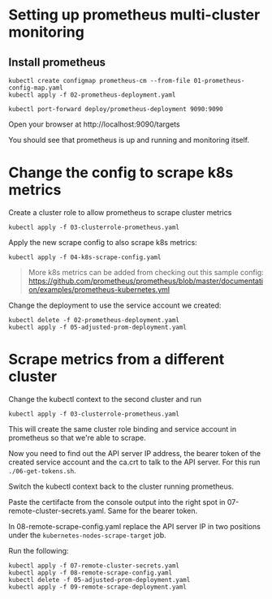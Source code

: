 # Setting up prometheus multi-cluster monitoring

## Install prometheus
```
kubectl create configmap prometheus-cm --from-file 01-prometheus-config-map.yaml
kubectl apply -f 02-prometheus-deployment.yaml
```

```
kubectl port-forward deploy/prometheus-deployment 9090:9090
```
Open your browser at http://localhost:9090/targets

You should see that prometheus is up and running and monitoring itself.

# Change the config to scrape k8s metrics
Create a cluster role to allow prometheus to scrape cluster metrics
```
kubectl apply -f 03-clusterrole-prometheus.yaml
```

Apply the new scrape config to also scrape k8s metrics:
```
kubectl apply -f 04-k8s-scrape-config.yaml
```
> More k8s metrics can be added from checking out this sample config: https://github.com/prometheus/prometheus/blob/master/documentation/examples/prometheus-kubernetes.yml

Change the deployment to use the service account we created:
```
kubectl delete -f 02-prometheus-deployment.yaml
kubectl apply -f 05-adjusted-prom-deployment.yaml
```

# Scrape metrics from a different cluster
Change the kubectl context to the second cluster and run
```
kubectl apply -f 03-clusterrole-prometheus.yaml
```
This will create the same cluster role binding and service account in prometheus so that we're able to scrape.

Now you need to find out the API server IP address, the bearer token of the created service account and the ca.crt to talk to the API server. For this run
`./06-get-tokens.sh`.

Switch the kubectl context back to the cluster running prometheus.

Paste the certifacte from the console output into the right spot in 07-remote-cluster-secrets.yaml. Same for the bearer token.

In 08-remote-scrape-config.yaml replace the API server IP in two positions under the `kubernetes-nodes-scrape-target` job.

Run the following:
```
kubectl apply -f 07-remote-cluster-secrets.yaml
kubectl apply -f 08-remote-scrape-config.yaml
kubectl delete -f 05-adjusted-prom-deployment.yaml
kubectl apply -f 09-remote-scrape-deployment.yaml
```